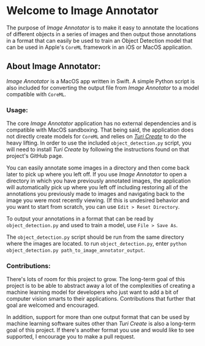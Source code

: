 # Welcome to Image Annotator

The purpose of *Image Annotator* is to make it easy to annotate the locations of different objects in a series of images and then output those annotations in a format that can easily be used to train an Object Detection model that can be used in Apple's `CoreML` framework in an iOS or MacOS application.

## About Image Annotator:

*Image Annotator* is a MacOS app written in Swift.  A simple Python script is also included for converting the output file from *Image Annotator* to a model compatible with `CoreML`.

### Usage:

The core *Image Annotator* application has no external dependencies and is compatible with MacOS sandboxing.  That being said, the application does not directly create models for `CoreML` and relies on [*Turi Create*](https://github.com/apple/turicreate) to do the heavy lifting. In order to use the included `object_detection.py` script, you will need to install *Turi Create* by following the instructions found on that project's GitHub page.

You can easily annotate some images in a directory and then come back later to pick up where you left off. If you use *Image Annotator* to open a directory in which you have previously annotated images, the application will automatically pick up where you left off including restoring all of the annotations you previously made to images and navigating back to the image you were most recently viewing. (If this is undesired behavior and you want to start from scratch, you can use `Edit > Reset Directory`.

To output your annotations in a format that can be read by `object_detection.py` and used to train a model, use `File > Save As`.

The `object_detection.py` script should be run from the same directory where the images are located.  to run `object_detection.py`, enter `python object_detection.py path_to_image_annotator_output`.

### Contributions:

There's lots of room for this project to grow.  The long-term goal of this project is to be able to abstract away a lot of the complexities of creating a machine learning model for developers who just want to add a bit of computer vision smarts to their applications. Contributions that further that goal are welcomed and encouraged.

In addition, support for more than one output format that can be used by machine learning software suites other than *Turi Create* is also a long-term goal of this project.  If there's another format you use and would like to see supported, I encourage you to make a pull request.